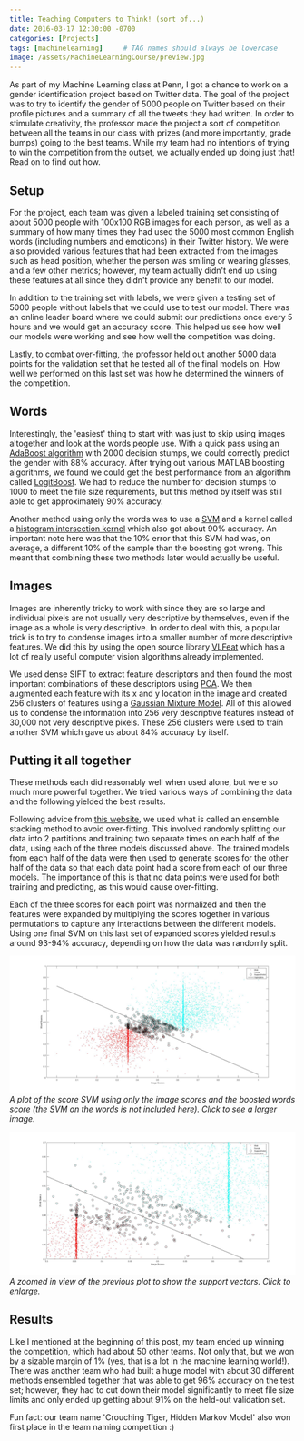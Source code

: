 ```yaml
---
title: Teaching Computers to Think! (sort of...)
date: 2016-03-17 12:30:00 -0700
categories: [Projects]
tags: [machinelearning]     # TAG names should always be lowercase
image: /assets/MachineLearningCourse/preview.jpg
---
```




As part of my Machine Learning class at Penn, I got a chance to work on a gender identification project based on Twitter data.  The goal of the project was to try to identify the gender of 5000 people on Twitter based on their profile pictures and a summary of all the tweets they had written. In order to stimulate creativity, the professor made the project a sort of competition between all the teams in our class with prizes (and more importantly, grade bumps) going to the best teams. While my team had no intentions of trying to win the competition from the outset, we actually ended up doing just that! Read on to find out how.


## Setup

For the project, each team was given a labeled training set consisting of about 5000 people with 100x100 RGB images for each person, as well as a summary of how many times they had used the 5000 most common English words (including numbers and emoticons) in their Twitter history. We were also provided various features that had been extracted from the images such as head position, whether the person was smiling or wearing glasses, and a few other metrics; however, my team actually didn't end up using these features at all since they didn't provide any benefit to our model.

In addition to the training set with labels, we were given a testing set of 5000 people without labels that we could use to test our model. There was an online leader board where we could submit our predictions once every 5 hours and we would get an accuracy score. This helped us see how well our models were working and see how well the competition was doing.

Lastly, to combat over-fitting, the professor held out another 5000 data points for the validation set that he tested all of the final models on. How well we performed on this last set was how he determined the winners of the competition.


## Words

Interestingly, the 'easiest' thing to start with was just to skip using images altogether and look at the words people use. With a quick pass using an [AdaBoost algorithm](https://en.wikipedia.org/wiki/AdaBoost) with 2000 decision stumps, we could correctly predict the gender with 88% accuracy. After trying out various MATLAB boosting algorithms, we found we could get the best performance from an algorithm called [LogitBoost](https://www.mathworks.com/help/stats/ensemble-methods.html). We had to reduce the number for decision stumps to 1000 to meet the file size requirements, but this method by itself was still able to get approximately 90% accuracy.

Another method using only the words was to use a [SVM](https://en.wikipedia.org/wiki/Support_vector_machine) and a kernel called a [histogram intersection kernel](https://pdfs.semanticscholar.org/0037/954b377d37d0cae378b601c1cd492d65a0ff.pdf) which also got about 90% accuracy. An important note here was that the 10% error that this SVM had was, on average, a different 10% of the sample than the boosting got wrong. This meant that combining these two methods later would actually be useful.


## Images

Images are inherently tricky to work with since they are so large and individual pixels are not usually very descriptive by themselves, even if the image as a whole is very descriptive. In order to deal with this, a popular trick is to try to condense images into a smaller number of more descriptive features. We did this by using the open source library [VLFeat](https://www.vlfeat.org/index.html) which has a lot of really useful computer vision algorithms already implemented.

We used dense SIFT to extract feature descriptors and then found the most important combinations of these descriptors using [PCA](https://en.wikipedia.org/wiki/Principal_component_analysis). We then augmented each feature with its x and y location in the image and created 256 clusters of features using a [Gaussian Mixture Model](https://en.wikipedia.org/wiki/Mixture_model#Gaussian_mixture_model). All of this allowed us to condense the information into 256 very descriptive features instead of 30,000 not very descriptive pixels. These 256 clusters were used to train another SVM which gave us about 84% accuracy by itself.

## Putting it all together

These methods each did reasonably well when used alone, but were so much more powerful together. We tried various ways of combining the data and the following yielded the best results.

Following advice from [this website](https://mlwave.com/kaggle-ensembling-guide/), we used what is called an ensemble stacking method to avoid over-fitting. This involved randomly splitting our data into 2 partitions and training two separate times on each half of the data, using each of the three models discussed above. The trained models from each half of the data were then used to generate scores for the other half of the data so that each data point had a score from each of our three models. The importance of this is that no data points were used for both training and predicting, as this would cause over-fitting.

Each of the three scores for each point was normalized and then the features were expanded by multiplying the scores together in various permutations to capture any interactions between the different models. Using one final SVM on this last set of expanded scores yielded results around 93-94% accuracy, depending on how the data was randomly split.

![](/assets/MachineLearningCourse/ScoreSVM.jpg)
_A plot of the score SVM using only the image scores and the boosted words score (the SVM on the words is not included here). Click to see a larger image._

![](/assets/MachineLearningCourse/ScoreSVMZoomed.jpg)
_A zoomed in view of the previous plot to show the support vectors. Click to enlarge._


## Results

Like I mentioned at the beginning of this post, my team ended up winning the competition, which had about 50 other teams. Not only that, but we won by a sizable margin of 1% (yes, that is a lot in the machine learning world!). There was another team who had built a huge model with about 30 different methods ensembled together that was able to get 96% accuracy on the test set; however, they had to cut down their model significantly to meet file size limits and only ended up getting about 91% on the held-out validation set.

Fun fact: our team name 'Crouching Tiger, Hidden Markov Model' also won first place in the team naming competition :) 